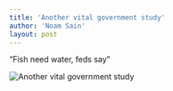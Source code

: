 ```yaml
---
title: 'Another vital government study'
author: 'Noam Sain'
layout: post
---
```


“Fish need water, feds say”

![Another vital government study](https://3.bp.blogspot.com/_8aN4krk1nsk/SyD9bafrBHI/AAAAAAAAAUQ/54bf0fNUSHU/s1024/image010.gif "Another vital government study")
